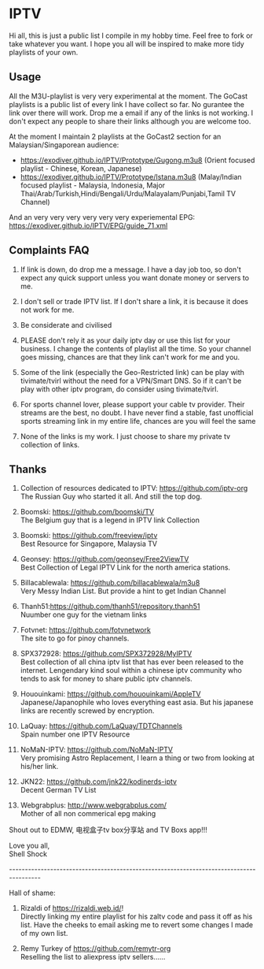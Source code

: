 # IPTV

Hi all, this is just a public list I compile in my hobby time. Feel free to fork or take whatever you want. I hope you all will be inspired to make more tidy playlists of your own.<br /> 

## Usage

All the M3U-playlist is very very experimental at the moment. The GoCast playlists is a public list of every link I have collect so far. No gurantee the link over there will work. Drop me a email if any of the links is not working. I don't expect any people to share their links although you are welcome too.<br />

At the moment I maintain 2 playlists at the GoCast2 section for an Malaysian/Singaporean audience:<br />

- https://exodiver.github.io/IPTV/Prototype/Gugong.m3u8 (Orient focused playlist - Chinese, Korean, Japanese)<br />
- https://exodiver.github.io/IPTV/Prototype/Istana.m3u8 (Malay/Indian  focused playlist - Malaysia, Indonesia, Major Thai/Arab/Turkish,Hindi/Bengali/Urdu/Malayalam/Punjabi,Tamil TV Channel)<br />

And an very very very very very very experiemental EPG:<br />
https://exodiver.github.io/IPTV/EPG/guide_71.xml<br />

## Complaints FAQ

1. If link is down, do drop me a message. I have a day job too, so don't expect any quick support unless you want donate money or servers to me. <br />

2. I don't sell or trade IPTV list. If I don't share a link, it is because it does not work for me.<br />

3. Be considerate and civilised<br />

4. PLEASE don't rely it as your daily iptv day or use this list for your business. I change the contents of playlist all the time. So your channel goes missing, chances are that they link can't work for me and you.<br />

5. Some of the link (especially the Geo-Restricted link) can be play with tivimate/tvirl without the need for a VPN/Smart DNS. So if it can't be play with other iptv program, do consider using tivimate/tvirl. <br />

6. For sports channel lover, please support your cable tv provider. Their streams are the best, no doubt. I have never find a stable, fast unofficial sports streaming link in my entire life, chances are you will feel the same <br />

7. None of the links is my work. I just choose to share my private tv collection of links. <br />

## Thanks

1. Collection of resources dedicated to IPTV: https://github.com/iptv-org<br />
The Russian Guy who started it all. And still the top dog.<br />

2. Boomski: https://github.com/boomski/TV<br />
The Belgium guy that is a legend in IPTV link Collection<br />

3. Boomski: https://github.com/freeview/iptv<br />
Best Resource for Singapore, Malaysia TV<br />

4. Geonsey: https://github.com/geonsey/Free2ViewTV<br />
Best Collection of Legal IPTV Link for the north america stations.<br />

5. Billacablewala: https://github.com/billacablewala/m3u8<br />
Very Messy Indian List. But provide a hint to get Indian Channel<br />

6. Thanh51:https://github.com/thanh51/repository.thanh51<br />
Nuumber one guy for the vietnam links<br />

7. Fotvnet: https://github.com/fotvnetwork<br />
The site to go for pinoy channels.<br />

8. SPX372928: https://github.com/SPX372928/MyIPTV<br />
Best collection of all china iptv list that has ever been released to the internet. Lengendary kind soul within a chinese iptv community who tends to ask for money to share public iptv channels.<br />

9. Hououinkami: https://github.com/hououinkami/AppleTV<br />
Japanese/Japanophile who loves everything east asia. But his japanese links are recently screwed by encryption.<br />

10. LaQuay: https://github.com/LaQuay/TDTChannels <br />
Spain number one IPTV Resource <br />

11. NoMaN-IPTV: https://github.com/NoMaN-IPTV<br />
Very promising Astro Replacement, I learn a thing or two from looking at his/her link.<br />

12. JKN22: https://github.com/jnk22/kodinerds-iptv<br />
Decent German TV List<br />

13. Webgrabplus: http://www.webgrabplus.com/<br />
Mother of all non commerical epg making<br />

Shout out to EDMW, 电视盒子tv box分享站 and TV Boxs app!!!<br />

Love you all,<br />
Shell Shock<br />

----------------------------------------------------------------------------------------<br />

Hall of shame:<br />

1. Rizaldi of https://rizaldi.web.id/! <br />
Directly linking my entire playlist for his zaltv code and pass it off as his list. Have the cheeks to email asking me to revert some changes I made of my own list.<br />

2. Remy Turkey of https://github.com/remytr-org <br />
Reselling the list to aliexpress iptv sellers......<br />
